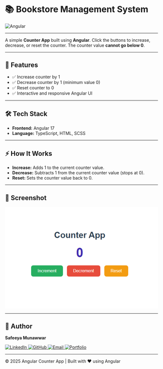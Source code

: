 # 📚 Bookstore Management System

![Angular](https://img.shields.io/badge/Angular-18-red)

---

A simple **Counter App** built using **Angular**.
Click the buttons to increase, decrease, or reset the counter. The counter value **cannot go below 0**.

---

## 🚀 Features
- ✅ Increase counter by 1
- ✅ Decrease counter by 1 (minimum value 0)
- ✅ Reset counter to 0
- ✅ Interactive and responsive Angular UI

---

## 🛠️ Tech Stack
- **Frontend:** Angular 17
- **Language:** TypeScript, HTML, SCSS

---

## ⚡ How It Works
- **Increase:** Adds 1 to the current counter value.
- **Decrease:** Subtracts 1 from the current counter value (stops at 0).
- **Reset:** Sets the counter value back to 0.

---

## 📸 Screenshot
![CounterApp](c-1.PNG)

---

## 🚀 Author
 **Safeeya Munawwar**
 <p>
  <a href="https://www.linkedin.com/in/safeeya-munawwar" target="_blank">
    <img src="https://img.shields.io/badge/LinkedIn-0A66C2?style=for-the-badge&logo=linkedin&logoColor=white" alt="LinkedIn"/>
  </a>
  <a href="https://github.com/Safeeya-Munawwar" target="_blank">
    <img src="https://img.shields.io/badge/GitHub-181717?style=for-the-badge&logo=github&logoColor=white" alt="GitHub"/>
  </a>
  <a href="mailto:shafiyasha0036@gmail.com" target="_blank">
    <img src="https://img.shields.io/badge/Email-D14836?style=for-the-badge&logo=gmail&logoColor=white" alt="Email"/>
  </a>
  <a href="https://safeeya-munawwar-personal-portfolio.vercel.app/" target="_blank">
    <img src="https://img.shields.io/badge/Portfolio-0A66C2?style=for-the-badge&logo=firefox&logoColor=white" alt="Portfolio"/>
  </a>
</p>

---

© 2025 Angular Counter App | Built with ❤️ using Angular

